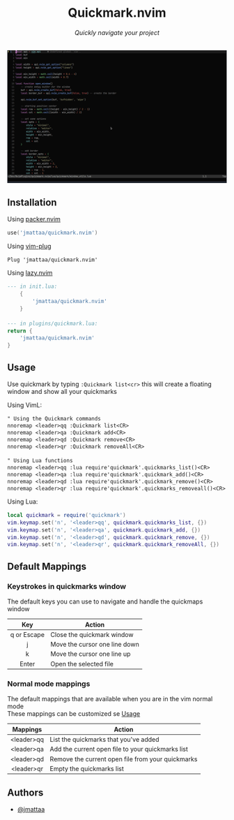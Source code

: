 <div align="center">

# Quickmark.nvim
###### Quickly navigate your project 

</div>

![demo](./assets/demo.gif)



## Installation

Using [packer.nvim](https://github.com/wbthomason/packer.nvim)

```lua
use('jmattaa/quickmark.nvim')

```

Using [vim-plug](https://github.com/junegunn/vim-plug)

```vim
Plug 'jmattaa/quickmark.nvim'
```

Using [lazy.nvim](https://github.com/folke/lazy.nvim)
```lua
--- in init.lua:
    {
        'jmattaa/quickmark.nvim'
    }

--- in plugins/quickmark.lua:
return {
    'jmattaa/quickmark.nvim'
}
```


    
## Usage

Use quickmark by typing `:Quickmark list<cr>` 
this will create a floating window and show all your quickmarks

Using VimL:

```vim
" Using the Quickmark commands
nnoremap <leader>qq :Quickmark list<CR>
nnoremap <leader>qa :Quickmark add<CR>
nnoremap <leader>qd :Quickmark remove<CR>
nnoremap <leader>qr :Quickmark removeAll<CR>

" Using Lua functions
nnoremap <leader>qq :lua require'quickmark'.quickmarks_list()<CR>
nnoremap <leader>qa :lua require'quickmark'.quickmark_add()<CR>
nnoremap <leader>qd :lua require'quickmark'.quickmark_remove()<CR>
nnoremap <leader>qr :lua require'quickmark'.quickmarks_removeall()<CR>
```

Using Lua:

```lua
local quickmark = require('quickmark')
vim.keymap.set('n', '<leader>qq', quickmark.quickmarks_list, {})
vim.keymap.set('n', '<leader>qa', quickmark.quickmark_add, {}) 
vim.keymap.set('n', '<leader>qd', quickmark.quickmark_remove, {}) 
vim.keymap.set('n', '<leader>qr', quickmark.quickmark_removeAll, {})
```



## Default Mappings

### Keystrokes in quickmarks window

The default keys you can use to navigate and handle the quickmaps window 

<div class="styled-table">

| Key              | Action                                               |
|:----------------:|------------------------------------------------------|
| q or Escape      | Close the quickmark window                           |
| j                | Move the cursor one line down                        |
| k                | Move the cursor one line up                          |
| Enter            | Open the selected file                               |

</div>

### Normal mode mappings

The default mappings that are available when you are in the vim normal mode
<br />
These mappings can be customized se [Usage](#usage)

<div class="styled-table">

| Mappings         | Action                                               |
|:----------------:|------------------------------------------------------|
| \<leader\>qq     | List the quickmarks that you've added                |
| \<leader\>qa     | Add the current open file to your quickmarks list    |
| \<leader\>qd     | Remove the current open file from your quickmarks    |
| \<leader\>qr     | Empty the quickmarks list                            |

</div>

## Authors

- [@jmattaa](https://github.com/jmattaa)


